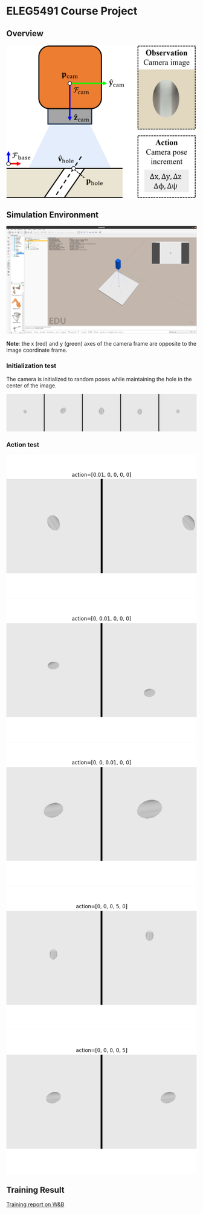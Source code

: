 # ELEG5491 Course Project

## Overview
![Overview](./media/overview.png)

## Simulation Environment
![Simulator](./media/simulator.png)

**Note**: the x (red) and y (green) axes of the camera frame are opposite to the image coordinate frame.

### Initialization test
The camera is initialized to random poses while maintaining the hole in the center of the image.

![Initialization](./media/reset_demo.png)

### Action test
![Translation - x](./media/action_x.png)
![Translation - y](./media/action_y.png)
![Translation - z](./media/action_z.png)
![Rotation - x](./media/action_rx.png)
![Rotation - x](./media/action_ry.png)

## Training Result

[Training report on W&B](https://api.wandb.ai/links/yanma233/0p2pyliu)
